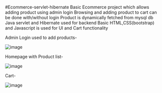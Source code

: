 #Ecommerce-servlet-hibernate
Basic Ecommerce project which allows adding product using admin login
Browsing and adding product to cart can be done with/without login
Product is dynamically fetched from mysql db 
Java servlet and Hibernate used for backend
Basic HTML,CSS(bootstrap) and Javascript is used for UI and Cart functionality

Admin Login used to add products-

![image](https://user-images.githubusercontent.com/86121542/212356345-3cda15ab-c49e-4b18-918c-c8bccca8765c.png)



Homepage with Product list- 

![image](https://user-images.githubusercontent.com/86121542/212364618-78248d15-99f2-408f-9228-c1f965a50c0a.png)


Cart-  

![image](https://user-images.githubusercontent.com/86121542/212365508-4b975c84-5e24-4418-b10a-45ce08664f98.png)
